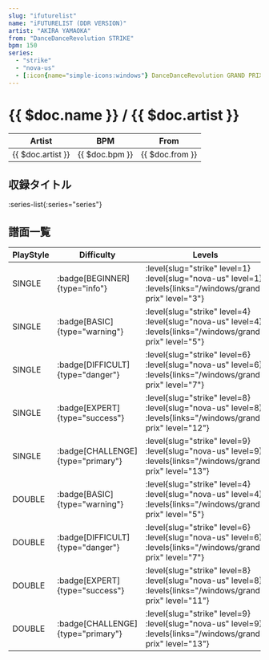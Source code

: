 ```yaml
---
slug: "ifuturelist"
name: "iFUTURELIST (DDR VERSION)"
artist: "AKIRA YAMAOKA"
from: "DanceDanceRevolution STRIKE"
bpm: 150
series:
  - "strike"
  - "nova-us"
  - [:icon{name="simple-icons:windows"} DanceDanceRevolution GRAND PRIX (グランプリプレー)](/windows/grand-prix)
---
```


# {{ $doc.name }} / {{ $doc.artist }}

|Artist|BPM|From|
|------|---|----|
|{{ $doc.artist }}|{{ $doc.bpm }}|{{ $doc.from }}|

## 収録タイトル

:series-list{:series="series"}

## 譜面一覧

|PlayStyle|Difficulty|Levels|Notes|Movie|
|---------|----------|------|-----|-----|
|SINGLE| :badge[BEGINNER]{type="info"}|<div class="field is-grouped is-grouped-multiline"> :level{slug="strike" level=1} :level{slug="nova-us" level=1}  :levels{links="/windows/grand-prix" level="3"}</div>|88/0||
|SINGLE| :badge[BASIC]{type="warning"}|<div class="field is-grouped is-grouped-multiline"> :level{slug="strike" level=4} :level{slug="nova-us" level=4}  :levels{links="/windows/grand-prix" level="5"}</div>|139/10||
|SINGLE| :badge[DIFFICULT]{type="danger"}|<div class="field is-grouped is-grouped-multiline"> :level{slug="strike" level=6} :level{slug="nova-us" level=6}  :levels{links="/windows/grand-prix" level="7"}</div>|228/29||
|SINGLE| :badge[EXPERT]{type="success"}|<div class="field is-grouped is-grouped-multiline"> :level{slug="strike" level=8} :level{slug="nova-us" level=8}  :levels{links="/windows/grand-prix" level="12"}</div>|294/10||
|SINGLE| :badge[CHALLENGE]{type="primary"}|<div class="field is-grouped is-grouped-multiline"> :level{slug="strike" level=9} :level{slug="nova-us" level=9}  :levels{links="/windows/grand-prix" level="13"}</div>|355/6||
|DOUBLE| :badge[BASIC]{type="warning"}|<div class="field is-grouped is-grouped-multiline"> :level{slug="strike" level=4} :level{slug="nova-us" level=4}  :levels{links="/windows/grand-prix" level="5"}</div>|160/6||
|DOUBLE| :badge[DIFFICULT]{type="danger"}|<div class="field is-grouped is-grouped-multiline"> :level{slug="strike" level=6} :level{slug="nova-us" level=6}  :levels{links="/windows/grand-prix" level="7"}</div>|219/33||
|DOUBLE| :badge[EXPERT]{type="success"}|<div class="field is-grouped is-grouped-multiline"> :level{slug="strike" level=8} :level{slug="nova-us" level=8}  :levels{links="/windows/grand-prix" level="11"}</div>|292/10||
|DOUBLE| :badge[CHALLENGE]{type="primary"}|<div class="field is-grouped is-grouped-multiline"> :level{slug="strike" level=9} :level{slug="nova-us" level=9}  :levels{links="/windows/grand-prix" level="13"}</div>|355/6||
